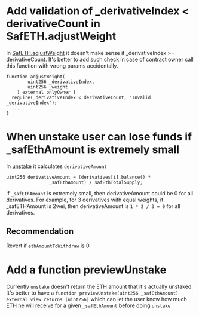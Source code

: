 # Add validation of _derivativeIndex < derivativeCount in SafETH.adjustWeight

In [SafETH.adjustWeight](https://github.com/code-423n4/2023-03-asymmetry/blob/44b5cd94ebedc187a08884a7f685e950e987261c/contracts/SafEth/SafEth.sol#L177) it doesn't make sense if _derivativeIndex >= derivativeCount. It's better to add such check in case of contract owner call this function with wrong params accidentally.

```solidity
function adjustWeight(
        uint256 _derivativeIndex,
        uint256 _weight
    ) external onlyOwner {
  require(_derivativeIndex < derivativeCount, "Invalid _derivativeIndex");
  ...
}
```

# When unstake user can lose funds if _safEthAmount is extremely small
In [unstake](https://github.com/code-423n4/2023-03-asymmetry/blob/44b5cd94ebedc187a08884a7f685e950e987261c/contracts/SafEth/SafEth.sol#L115-L116) it calculates `derivativeAmount`

```solidity
uint256 derivativeAmount = (derivatives[i].balance() *
                _safEthAmount) / safEthTotalSupply;
```

if `_safEthAmount` is extremely small, then derivativeAmount could be 0 for all derivatives. For example, for 3 derivatives with equal weights, if _safETHAmount is 2wei, then derivativeAmount is `1 * 2 / 3 = 0` for all derivatives.

## Recommendation
Revert if `ethAmountToWithdraw` is 0

# Add a function previewUnstake
Currently `unstake` doesn't return the ETH amount that it's actually unstaked. It's better to have a `function previewUnstake(uint256 _safEthAmount) external view returns (uint256)` which can let the user know how much ETH he will receive for a given `_safEthAmount` before doing `unstake`